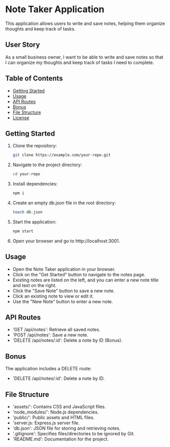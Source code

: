 # Note Taker Application

This application allows users to write and save notes, helping them organize thoughts and keep track of tasks.

## User Story

As a small business owner, I want to be able to write and save notes so that I can organize my thoughts and keep track of tasks I need to complete.

## Table of Contents

- [Getting Started](#getting-started)
- [Usage](#usage)
- [API Routes](#api-routes)
- [Bonus](#bonus)
- [File Structure](#file-structure)
- [License](#license)

## Getting Started

1. Clone the repository:

   ```bash
   git clone https://example.com/your-repo.git

2. Navigate to the project directory:
   ```bash
   cd your-repo

3. Install dependencies:
   ```bash
   npm i

4. Create an empty db.json file in the root directory:
   ```bash
   touch db.json

5. Start the application:
   ```bash
   npm start

6. Open your browser and go to http://localhost:3001.

## Usage

* Open the Note Taker application in your browser.
* Click on the "Get Started" button to navigate to the notes page.
* Existing notes are listed on the left, and you can enter a new note title and text on the right.
* Click the "Save Note" button to save a new note.
* Click an existing note to view or edit it.
* Use the "New Note" button to enter a new note.

## API Routes

* 'GET /api/notes': Retrieve all saved notes.
* 'POST /api/notes': Save a new note.
* 'DELETE /api/notes/:id': Delete a note by ID (Bonus).

## Bonus

The application includes a DELETE route:

* 'DELETE /api/notes/:id': Delete a note by ID.

## File Structure

* 'assets/': Contains CSS and JavaScript files.
* 'node_modules/': Node.js dependencies.
* 'public/': Public assets and HTML files.
* 'server.js: Express.js server file.
* 'db.json': JSON file for storing and retrieving notes.
* '.gitignore': Specifies files/directories to be ignored by Git.
* 'README.md': Documentation for the project.